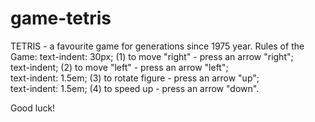 # game-tetris
TETRIS - a favourite game for generations since 1975 year.
   Rules of the Game:
      text-indent: 30px; (1) to move "right" - press an arrow "right"; <br>
      text-indent; (2) to move "left" - press an arrow "left";  <br>
      text-indent: 1.5em; (3) to rotate figure - press an arrow "up";  <br>
      text-indent: 1.5em; (4) to speed up - press an arrow "down". <br>
   
 Good luck!
